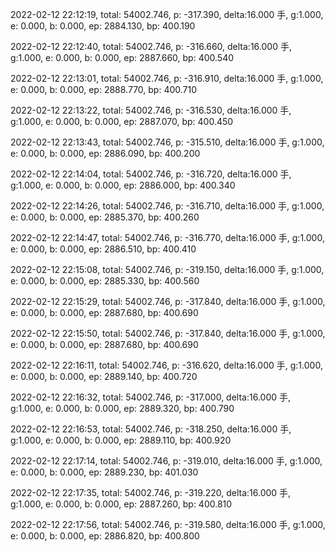2022-02-12 22:12:19, total: 54002.746, p: -317.390, delta:16.000 手, g:1.000, e: 0.000, b: 0.000, ep: 2884.130, bp: 400.190

2022-02-12 22:12:40, total: 54002.746, p: -316.660, delta:16.000 手, g:1.000, e: 0.000, b: 0.000, ep: 2887.660, bp: 400.540

2022-02-12 22:13:01, total: 54002.746, p: -316.910, delta:16.000 手, g:1.000, e: 0.000, b: 0.000, ep: 2888.770, bp: 400.710

2022-02-12 22:13:22, total: 54002.746, p: -316.530, delta:16.000 手, g:1.000, e: 0.000, b: 0.000, ep: 2887.070, bp: 400.450

2022-02-12 22:13:43, total: 54002.746, p: -315.510, delta:16.000 手, g:1.000, e: 0.000, b: 0.000, ep: 2886.090, bp: 400.200

2022-02-12 22:14:04, total: 54002.746, p: -316.720, delta:16.000 手, g:1.000, e: 0.000, b: 0.000, ep: 2886.000, bp: 400.340

2022-02-12 22:14:26, total: 54002.746, p: -316.710, delta:16.000 手, g:1.000, e: 0.000, b: 0.000, ep: 2885.370, bp: 400.260

2022-02-12 22:14:47, total: 54002.746, p: -316.770, delta:16.000 手, g:1.000, e: 0.000, b: 0.000, ep: 2886.510, bp: 400.410

2022-02-12 22:15:08, total: 54002.746, p: -319.150, delta:16.000 手, g:1.000, e: 0.000, b: 0.000, ep: 2885.330, bp: 400.560

2022-02-12 22:15:29, total: 54002.746, p: -317.840, delta:16.000 手, g:1.000, e: 0.000, b: 0.000, ep: 2887.680, bp: 400.690

2022-02-12 22:15:50, total: 54002.746, p: -317.840, delta:16.000 手, g:1.000, e: 0.000, b: 0.000, ep: 2887.680, bp: 400.690

2022-02-12 22:16:11, total: 54002.746, p: -316.620, delta:16.000 手, g:1.000, e: 0.000, b: 0.000, ep: 2889.140, bp: 400.720

2022-02-12 22:16:32, total: 54002.746, p: -317.000, delta:16.000 手, g:1.000, e: 0.000, b: 0.000, ep: 2889.320, bp: 400.790

2022-02-12 22:16:53, total: 54002.746, p: -318.250, delta:16.000 手, g:1.000, e: 0.000, b: 0.000, ep: 2889.110, bp: 400.920

2022-02-12 22:17:14, total: 54002.746, p: -319.010, delta:16.000 手, g:1.000, e: 0.000, b: 0.000, ep: 2889.230, bp: 401.030

2022-02-12 22:17:35, total: 54002.746, p: -319.220, delta:16.000 手, g:1.000, e: 0.000, b: 0.000, ep: 2887.260, bp: 400.810

2022-02-12 22:17:56, total: 54002.746, p: -319.580, delta:16.000 手, g:1.000, e: 0.000, b: 0.000, ep: 2886.820, bp: 400.800